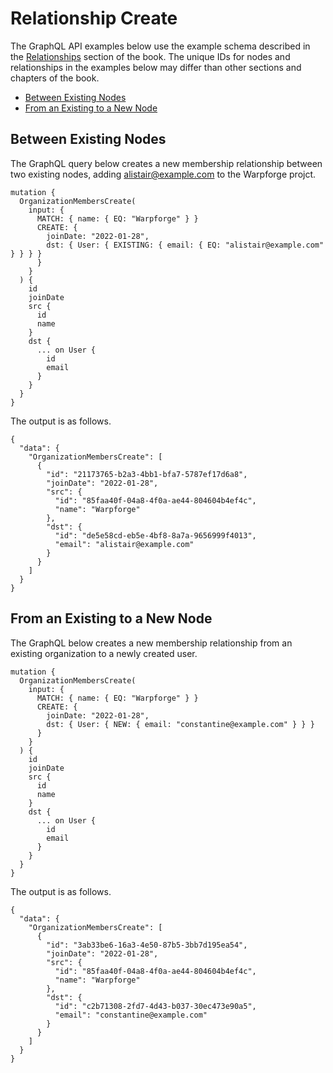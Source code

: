 # Relationship Create

The GraphQL API examples below use the example schema described in the [Relationships](../configuration/relationships.html) section of the book. The unique IDs for nodes and relationships  in the examples below may differ than other sections and chapters of the book.

* [Between Existing Nodes](#between-existing-nodes)
* [From an Existing to a New Node](#from-an-existing-to-a-new-node)
  
## Between Existing Nodes

The GraphQL query below creates a new membership relationship between two existing nodes, adding alistair@example.com to the Warpforge projct.

```
mutation {
  OrganizationMembersCreate(
    input: {
      MATCH: { name: { EQ: "Warpforge" } }
      CREATE: {
        joinDate: "2022-01-28",
        dst: { User: { EXISTING: { email: { EQ: "alistair@example.com" } } } }
      }
    }
  ) {
    id
    joinDate
    src {
      id
      name
    }
    dst {
      ... on User {
        id
        email
      }
    }
  }
}
```

The output is as follows.

```
{
  "data": {
    "OrganizationMembersCreate": [
      {
        "id": "21173765-b2a3-4bb1-bfa7-5787ef17d6a8",
        "joinDate": "2022-01-28",
        "src": {
          "id": "85faa40f-04a8-4f0a-ae44-804604b4ef4c",
          "name": "Warpforge"
        },
        "dst": {
          "id": "de5e58cd-eb5e-4bf8-8a7a-9656999f4013",
          "email": "alistair@example.com"
        }
      }
    ]
  }
}
```

## From an Existing to a New Node

The GraphQL below creates a new membership relationship from an existing organization to a newly created user.

```
mutation {
  OrganizationMembersCreate(
    input: {
      MATCH: { name: { EQ: "Warpforge" } }
      CREATE: {
        joinDate: "2022-01-28",
        dst: { User: { NEW: { email: "constantine@example.com" } } }
      }
    }
  ) {
    id
    joinDate
    src {
      id
      name
    }
    dst {
      ... on User {
        id
        email
      }
    }
  }
}
```

The output is as follows.

```
{
  "data": {
    "OrganizationMembersCreate": [
      {
        "id": "3ab33be6-16a3-4e50-87b5-3bb7d195ea54",
        "joinDate": "2022-01-28",
        "src": {
          "id": "85faa40f-04a8-4f0a-ae44-804604b4ef4c",
          "name": "Warpforge"
        },
        "dst": {
          "id": "c2b71308-2fd7-4d43-b037-30ec473e90a5",
          "email": "constantine@example.com"
        }
      }
    ]
  }
}
```

